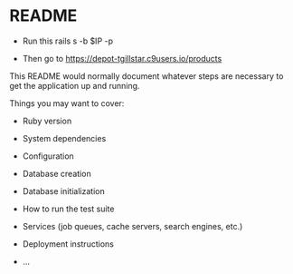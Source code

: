 # README

* Run this 
    rails s -b $IP -p 

* Then go to 
    https://depot-tgillstar.c9users.io/products

This README would normally document whatever steps are necessary to get the
application up and running.

Things you may want to cover:

* Ruby version

* System dependencies

* Configuration

* Database creation

* Database initialization

* How to run the test suite

* Services (job queues, cache servers, search engines, etc.)

* Deployment instructions

* ...
